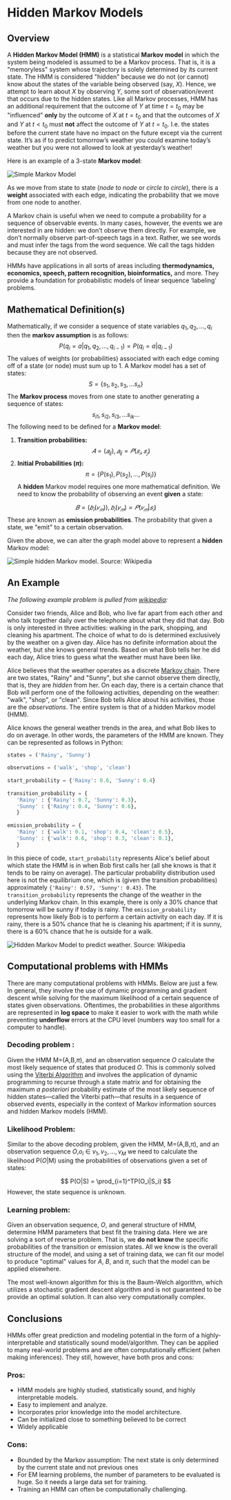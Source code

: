 # Hidden Markov Models

## Overview
A **Hidden Markov Model (HMM)** is a statistical **Markov model** in which the system being modeled is assumed to be a Markov process. That is, it is a "memoryless" system whose trajectory is solely determined by its current state. The HMM is considered "hidden" because we do not (or cannot) know about the states of the variable being observed (say, $X$). Hence, we attempt to learn about $X$ by observing $Y$, some sort of observation/event that occurs due to the hidden states. Like all Markov processes, HMM has an additional requirement that the outcome of $Y$ at time $t=t_0$ may be "influenced" **only** by the outcome of $X$ at $t=t_0$ and that the outcomes of $X$ and $Y$ at $t<t_0$ must **not** affect the outcome of $Y$ at $t=t_0$. I.e. the states before the current state have no impact on the future except via the current state. It’s as if to predict tomorrow’s weather you could examine today’s weather but you were not allowed to look at yesterday’s weather!

Here is an example of a 3-state **Markov model**:

![Simple Markov Model](figs/markov-graph.svg)

As we move from state to state (*node to node* or *circle to circle*), there is a **weight** associated with each edge, indicating the probability that we move from one node to another.

A Markov chain is useful when we need to compute a probability for a sequence of observable events. In many cases, however, the events we are interested in are hidden: we don’t observe them directly. For example, we don’t normally observe part-of-speech tags in a text. Rather, we see words and must infer the tags from the word sequence. We call the tags hidden because they are not observed.

HMMs have applications in all sorts of areas including **thermodynamics, economics, speech,  pattern recognition, bioinformatics,** and more. They provide a foundation for probabilistic models of linear sequence ‘labeling’ problems.


## Mathematical Definition(s)
Mathematically, if we consider a sequence of state variables $q_1, q_2, \dots, q_i$ then the **markov assumption** is as follows:
$$
P(q_i=a|q_1, q_2, \dots, q_{i-1}) = P(q_i=a|q_{i-1})
$$
The values of weights (or probabilities) associated with each edge coming off of a state (or node) must sum up to 1. A Markov model has a set of states:
$$
S=\left\{ s_1, s_2, s_3, \dots s_n\right\}
$$
The **Markov process** moves from one state to another generating a sequence of states:
$$
s_{i1}, s_{i2}, s_{i3}, \dots s_{ik} \dots
$$
The following need to be defined for a **Markov model**:
1. **Transition probabilities:**
$$
𝐴 = (𝑎_{ij}), 𝑎_{ij} = 𝑃(𝑠_𝑖,𝑠_𝑗)
$$
2. **Initial Probabilities ($\pi$):**
$$
\pi = \left\{P(s_1), P(s_2), \dots, P(s_i) \right\}
$$
A **hidden** Markov model requires one more mathematical definition. We need to know the probability of observing an event **given** a state:

$$
𝐵=(𝑏_𝑖(𝑣_𝑚)),𝑏_𝑖(𝑣_𝑚)=𝑃(𝑣_𝑚|𝑠_𝑖)
$$
These are known as **emission probabilities**. The probability that given a state, we "emit" to a certain observation.

Given the above, we can alter the graph model above to represent a **hidden** Markov model:

![Simple hidden Markov model. Source: Wikipedia](figs/hmm.png) 

## An Example
*The following example problem is pulled from [wikipedia](https://en.wikipedia.org/wiki/Hidden_Markov_model#Weather_guessing_game):*

Consider two friends, Alice and Bob, who live far apart from each other and who talk together daily over the telephone about what they did that day. Bob is only interested in three activities: walking in the park, shopping, and cleaning his apartment. The choice of what to do is determined exclusively by the weather on a given day. Alice has no definite information about the weather, but she knows general trends. Based on what Bob tells her he did each day, Alice tries to guess what the weather must have been like.

Alice believes that the weather operates as a discrete [Markov chain](https://en.wikipedia.org/wiki/Markov_chain "Markov chain"). There are two states, "Rainy" and "Sunny", but she cannot observe them directly, that is, they are _hidden_ from her. On each day, there is a certain chance that Bob will perform one of the following activities, depending on the weather: "walk", "shop", or "clean". Since Bob tells Alice about his activities, those are the _observations_. The entire system is that of a hidden Markov model (HMM).

Alice knows the general weather trends in the area, and what Bob likes to do on average. In other words, the parameters of the HMM are known. They can be represented as follows in Python:

```python
states = ('Rainy', 'Sunny')
 
observations = ('walk', 'shop', 'clean')
 
start_probability = {'Rainy': 0.6, 'Sunny': 0.4}
 
transition_probability = {
   'Rainy' : {'Rainy': 0.7, 'Sunny': 0.3},
   'Sunny' : {'Rainy': 0.4, 'Sunny': 0.6},
   }
 
emission_probability = {
   'Rainy' : {'walk': 0.1, 'shop': 0.4, 'clean': 0.5},
   'Sunny' : {'walk': 0.6, 'shop': 0.3, 'clean': 0.1},
   }
```

In this piece of code, `start_probability` represents Alice's belief about which state the HMM is in when Bob first calls her (all she knows is that it tends to be rainy on average). The particular probability distribution used here is not the equilibrium one, which is (given the transition probabilities) approximately `{'Rainy': 0.57, 'Sunny': 0.43}`. The `transition_probability` represents the change of the weather in the underlying Markov chain. In this example, there is only a 30% chance that tomorrow will be sunny if today is rainy. The `emission_probability` represents how likely Bob is to perform a certain activity on each day. If it is rainy, there is a 50% chance that he is cleaning his apartment; if it is sunny, there is a 60% chance that he is outside for a walk.

![Hidden Markov Model to predict weather. Source: Wikipedia](figs/weather-hmm.png)

## Computational problems with HMMs
There are many computational problems with HMMs. Below are just a few. In general, they involve the use of dynamic programming and gradient descent while solving for the maximum likelihood of a certain sequence of states given observations. Oftentimes, the probabilities in these algorithms are represented in **log space** to make it easier to work with the math while preventing **underflow** errors at the CPU level (numbers way too small for a computer to handle).

### Decoding problem : 
Given the HMM M=(A,B,$\pi$), and an observation sequence $O$ calculate the most likely sequence of states that produced $O$. This is commonly solved using the [Viterbi Algorithm](https://en.wikipedia.org/wiki/Viterbi_algorithm) and involves the application of dynamic programming to recurse through a state matrix and for obtaining the maximum *a posteriori* probability estimate of the most likely sequence of hidden states—called the Viterbi path—that results in a sequence of observed events, especially in the context of Markov information sources and hidden Markov models (HMM).

### Likelihood Problem:
Similar to the above decoding problem, given the HMM, M=(A,B,$\pi$), and an observation sequence $O$,$o_i$ $\in$ $\nu_1, \nu_2, \dots, \nu_M$ we need to calculate the likelihood P($O$|M) using the probabilities of observations given a set of states:

$$
P(O|S) = \prod_{i=1}^TP(O_i|S_i)
$$
However, the state sequence is unknown.

### Learning problem:
Given an observation sequence, $O$, and general structure of HMM, determine HMM parameters that best fit the training data. Here we are solving a sort of reverse problem. That is, we **do not know** the specific probabilities of the transition or emission states. All we know is the overall structure of the model, and using a set of training data, we can fit our model to produce "optimal" values for $A$, $B$, and $\pi$, such that the model can be applied elsewhere.

The most well-known algorithm for this is the Baum-Welch algorithm, which utilizes a stochastic gradient descent algorithm and is not guaranteed to be provide an optimal solution. It can also very computationally complex.

## Conclusions
HMMs offer great prediction and modeling potential in the form of a highly-interpretable and statistically sound model/algorithm. They can be applied to many real-world problems and are often computationally efficient (when making inferences). They still, however, have both pros and cons:

### Pros:
- HMM models are highly studied, statistically sound, and highly interpretable models.
- Easy to implement and analyze.
- Incorporates prior knowledge into the model architecture.
- Can be initialized close to something believed to be correct
- Widely applicable

### Cons:
* Bounded by the Markov assumption: The next state is only determined by the current state and not previous ones
* For EM learning problems, the number of parameters to be evaluated is huge. So it needs a large data set for training.
* Training an HMM can often be computationally challenging.

